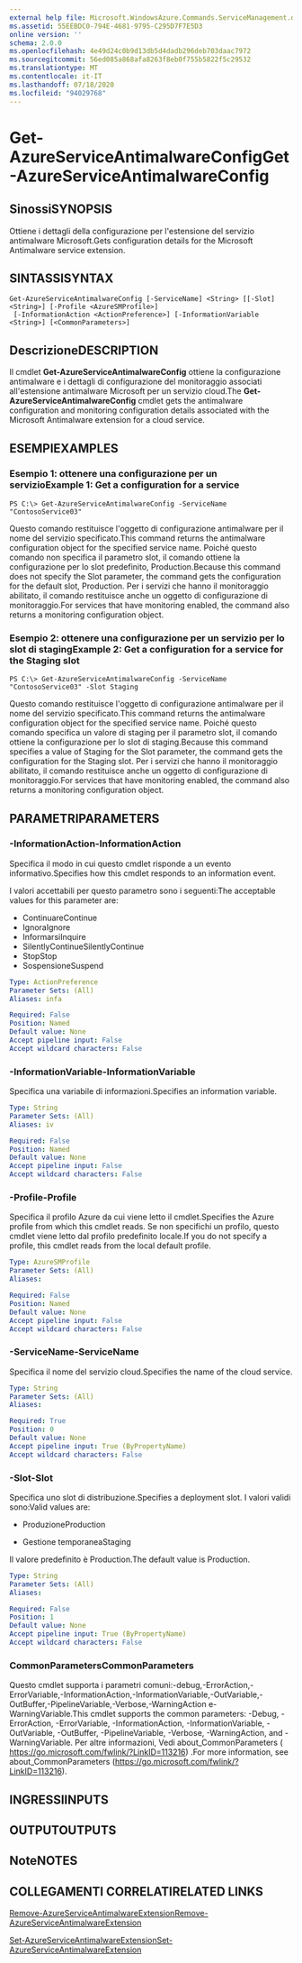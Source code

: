 ```yaml
---
external help file: Microsoft.WindowsAzure.Commands.ServiceManagement.dll-Help.xml
ms.assetid: 55EEBDC0-794E-4681-9795-C295D7F7E5D3
online version: ''
schema: 2.0.0
ms.openlocfilehash: 4e49d24c0b9d13db5d4dadb296deb703daac7972
ms.sourcegitcommit: 56ed085a868afa8263f8eb0f755b5822f5c29532
ms.translationtype: MT
ms.contentlocale: it-IT
ms.lasthandoff: 07/18/2020
ms.locfileid: "94029768"
---
```

# <span data-ttu-id="8724c-101">Get-AzureServiceAntimalwareConfig</span><span class="sxs-lookup"><span data-stu-id="8724c-101">Get-AzureServiceAntimalwareConfig</span></span>

## <span data-ttu-id="8724c-102">Sinossi</span><span class="sxs-lookup"><span data-stu-id="8724c-102">SYNOPSIS</span></span>
<span data-ttu-id="8724c-103">Ottiene i dettagli della configurazione per l'estensione del servizio antimalware Microsoft.</span><span class="sxs-lookup"><span data-stu-id="8724c-103">Gets configuration details for the Microsoft Antimalware service extension.</span></span>

## <span data-ttu-id="8724c-104">SINTASSI</span><span class="sxs-lookup"><span data-stu-id="8724c-104">SYNTAX</span></span>

```
Get-AzureServiceAntimalwareConfig [-ServiceName] <String> [[-Slot] <String>] [-Profile <AzureSMProfile>]
 [-InformationAction <ActionPreference>] [-InformationVariable <String>] [<CommonParameters>]
```

## <span data-ttu-id="8724c-105">Descrizione</span><span class="sxs-lookup"><span data-stu-id="8724c-105">DESCRIPTION</span></span>
<span data-ttu-id="8724c-106">Il cmdlet **Get-AzureServiceAntimalwareConfig** ottiene la configurazione antimalware e i dettagli di configurazione del monitoraggio associati all'estensione antimalware Microsoft per un servizio cloud.</span><span class="sxs-lookup"><span data-stu-id="8724c-106">The **Get-AzureServiceAntimalwareConfig** cmdlet gets the antimalware configuration and monitoring configuration details associated with the Microsoft Antimalware extension for a cloud service.</span></span>

## <span data-ttu-id="8724c-107">ESEMPI</span><span class="sxs-lookup"><span data-stu-id="8724c-107">EXAMPLES</span></span>

### <span data-ttu-id="8724c-108">Esempio 1: ottenere una configurazione per un servizio</span><span class="sxs-lookup"><span data-stu-id="8724c-108">Example 1: Get a configuration for a service</span></span>
```
PS C:\> Get-AzureServiceAntimalwareConfig -ServiceName "ContosoService03"
```

<span data-ttu-id="8724c-109">Questo comando restituisce l'oggetto di configurazione antimalware per il nome del servizio specificato.</span><span class="sxs-lookup"><span data-stu-id="8724c-109">This command returns the antimalware configuration object for the specified service name.</span></span>
<span data-ttu-id="8724c-110">Poiché questo comando non specifica il parametro slot, il comando ottiene la configurazione per lo slot predefinito, Production.</span><span class="sxs-lookup"><span data-stu-id="8724c-110">Because this command does not specify the Slot parameter, the command gets the configuration for the default slot, Production.</span></span>
<span data-ttu-id="8724c-111">Per i servizi che hanno il monitoraggio abilitato, il comando restituisce anche un oggetto di configurazione di monitoraggio.</span><span class="sxs-lookup"><span data-stu-id="8724c-111">For services that have monitoring enabled, the command also returns a monitoring configuration object.</span></span>

### <span data-ttu-id="8724c-112">Esempio 2: ottenere una configurazione per un servizio per lo slot di staging</span><span class="sxs-lookup"><span data-stu-id="8724c-112">Example 2: Get a configuration for a service for the Staging slot</span></span>
```
PS C:\> Get-AzureServiceAntimalwareConfig -ServiceName "ContosoService03" -Slot Staging
```

<span data-ttu-id="8724c-113">Questo comando restituisce l'oggetto di configurazione antimalware per il nome del servizio specificato.</span><span class="sxs-lookup"><span data-stu-id="8724c-113">This command returns the antimalware configuration object for the specified service name.</span></span>
<span data-ttu-id="8724c-114">Poiché questo comando specifica un valore di staging per il parametro slot, il comando ottiene la configurazione per lo slot di staging.</span><span class="sxs-lookup"><span data-stu-id="8724c-114">Because this command specifies a value of Staging for the Slot parameter, the command gets the configuration for the Staging slot.</span></span>
<span data-ttu-id="8724c-115">Per i servizi che hanno il monitoraggio abilitato, il comando restituisce anche un oggetto di configurazione di monitoraggio.</span><span class="sxs-lookup"><span data-stu-id="8724c-115">For services that have monitoring enabled, the command also returns a monitoring configuration object.</span></span>

## <span data-ttu-id="8724c-116">PARAMETRI</span><span class="sxs-lookup"><span data-stu-id="8724c-116">PARAMETERS</span></span>

### <span data-ttu-id="8724c-117">-InformationAction</span><span class="sxs-lookup"><span data-stu-id="8724c-117">-InformationAction</span></span>
<span data-ttu-id="8724c-118">Specifica il modo in cui questo cmdlet risponde a un evento informativo.</span><span class="sxs-lookup"><span data-stu-id="8724c-118">Specifies how this cmdlet responds to an information event.</span></span>

<span data-ttu-id="8724c-119">I valori accettabili per questo parametro sono i seguenti:</span><span class="sxs-lookup"><span data-stu-id="8724c-119">The acceptable values for this parameter are:</span></span>

- <span data-ttu-id="8724c-120">Continuare</span><span class="sxs-lookup"><span data-stu-id="8724c-120">Continue</span></span>
- <span data-ttu-id="8724c-121">Ignora</span><span class="sxs-lookup"><span data-stu-id="8724c-121">Ignore</span></span>
- <span data-ttu-id="8724c-122">Informarsi</span><span class="sxs-lookup"><span data-stu-id="8724c-122">Inquire</span></span>
- <span data-ttu-id="8724c-123">SilentlyContinue</span><span class="sxs-lookup"><span data-stu-id="8724c-123">SilentlyContinue</span></span>
- <span data-ttu-id="8724c-124">Stop</span><span class="sxs-lookup"><span data-stu-id="8724c-124">Stop</span></span>
- <span data-ttu-id="8724c-125">Sospensione</span><span class="sxs-lookup"><span data-stu-id="8724c-125">Suspend</span></span>

```yaml
Type: ActionPreference
Parameter Sets: (All)
Aliases: infa

Required: False
Position: Named
Default value: None
Accept pipeline input: False
Accept wildcard characters: False
```

### <span data-ttu-id="8724c-126">-InformationVariable</span><span class="sxs-lookup"><span data-stu-id="8724c-126">-InformationVariable</span></span>
<span data-ttu-id="8724c-127">Specifica una variabile di informazioni.</span><span class="sxs-lookup"><span data-stu-id="8724c-127">Specifies an information variable.</span></span>

```yaml
Type: String
Parameter Sets: (All)
Aliases: iv

Required: False
Position: Named
Default value: None
Accept pipeline input: False
Accept wildcard characters: False
```

### <span data-ttu-id="8724c-128">-Profile</span><span class="sxs-lookup"><span data-stu-id="8724c-128">-Profile</span></span>
<span data-ttu-id="8724c-129">Specifica il profilo Azure da cui viene letto il cmdlet.</span><span class="sxs-lookup"><span data-stu-id="8724c-129">Specifies the Azure profile from which this cmdlet reads.</span></span>
<span data-ttu-id="8724c-130">Se non specifichi un profilo, questo cmdlet viene letto dal profilo predefinito locale.</span><span class="sxs-lookup"><span data-stu-id="8724c-130">If you do not specify a profile, this cmdlet reads from the local default profile.</span></span>

```yaml
Type: AzureSMProfile
Parameter Sets: (All)
Aliases: 

Required: False
Position: Named
Default value: None
Accept pipeline input: False
Accept wildcard characters: False
```

### <span data-ttu-id="8724c-131">-ServiceName</span><span class="sxs-lookup"><span data-stu-id="8724c-131">-ServiceName</span></span>
<span data-ttu-id="8724c-132">Specifica il nome del servizio cloud.</span><span class="sxs-lookup"><span data-stu-id="8724c-132">Specifies the name of the cloud service.</span></span>

```yaml
Type: String
Parameter Sets: (All)
Aliases: 

Required: True
Position: 0
Default value: None
Accept pipeline input: True (ByPropertyName)
Accept wildcard characters: False
```

### <span data-ttu-id="8724c-133">-Slot</span><span class="sxs-lookup"><span data-stu-id="8724c-133">-Slot</span></span>
<span data-ttu-id="8724c-134">Specifica uno slot di distribuzione.</span><span class="sxs-lookup"><span data-stu-id="8724c-134">Specifies a deployment slot.</span></span>
<span data-ttu-id="8724c-135">I valori validi sono:</span><span class="sxs-lookup"><span data-stu-id="8724c-135">Valid values are:</span></span> 


- <span data-ttu-id="8724c-136">Produzione</span><span class="sxs-lookup"><span data-stu-id="8724c-136">Production</span></span>

- <span data-ttu-id="8724c-137">Gestione temporanea</span><span class="sxs-lookup"><span data-stu-id="8724c-137">Staging</span></span>


<span data-ttu-id="8724c-138">Il valore predefinito è Production.</span><span class="sxs-lookup"><span data-stu-id="8724c-138">The default value is Production.</span></span>

```yaml
Type: String
Parameter Sets: (All)
Aliases: 

Required: False
Position: 1
Default value: None
Accept pipeline input: True (ByPropertyName)
Accept wildcard characters: False
```

### <span data-ttu-id="8724c-139">CommonParameters</span><span class="sxs-lookup"><span data-stu-id="8724c-139">CommonParameters</span></span>
<span data-ttu-id="8724c-140">Questo cmdlet supporta i parametri comuni:-debug,-ErrorAction,-ErrorVariable,-InformationAction,-InformationVariable,-OutVariable,-OutBuffer,-PipelineVariable,-Verbose,-WarningAction e-WarningVariable.</span><span class="sxs-lookup"><span data-stu-id="8724c-140">This cmdlet supports the common parameters: -Debug, -ErrorAction, -ErrorVariable, -InformationAction, -InformationVariable, -OutVariable, -OutBuffer, -PipelineVariable, -Verbose, -WarningAction, and -WarningVariable.</span></span> <span data-ttu-id="8724c-141">Per altre informazioni, Vedi about_CommonParameters ( https://go.microsoft.com/fwlink/?LinkID=113216) .</span><span class="sxs-lookup"><span data-stu-id="8724c-141">For more information, see about_CommonParameters (https://go.microsoft.com/fwlink/?LinkID=113216).</span></span>

## <span data-ttu-id="8724c-142">INGRESSI</span><span class="sxs-lookup"><span data-stu-id="8724c-142">INPUTS</span></span>

## <span data-ttu-id="8724c-143">OUTPUT</span><span class="sxs-lookup"><span data-stu-id="8724c-143">OUTPUTS</span></span>

## <span data-ttu-id="8724c-144">Note</span><span class="sxs-lookup"><span data-stu-id="8724c-144">NOTES</span></span>

## <span data-ttu-id="8724c-145">COLLEGAMENTI CORRELATI</span><span class="sxs-lookup"><span data-stu-id="8724c-145">RELATED LINKS</span></span>

[<span data-ttu-id="8724c-146">Remove-AzureServiceAntimalwareExtension</span><span class="sxs-lookup"><span data-stu-id="8724c-146">Remove-AzureServiceAntimalwareExtension</span></span>](./Remove-AzureServiceAntimalwareExtension.md)

[<span data-ttu-id="8724c-147">Set-AzureServiceAntimalwareExtension</span><span class="sxs-lookup"><span data-stu-id="8724c-147">Set-AzureServiceAntimalwareExtension</span></span>](./Set-AzureServiceAntimalwareExtension.md)


